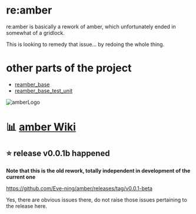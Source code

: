 # re:amber
re:amber is basically a rework of amber, which unfortunately ended in somewhat of a gridlock.

This is looking to remedy that issue... by redoing the whole thing.

# other parts of the project
- [reamber_base](https://github.com/Eve-ning/reamber_base)
- [reamber_base_test_unit](https://github.com/Eve-ning/reamber_base_test)

![amberLogo](http://puu.sh/z235w/e2127a205c.png)

# :bar_chart: [amber Wiki](https://github.com/Eve-ning/amber/wiki)

## :star: release v0.0.1b happened
**Note that this is the old rework, totally independent in development of the current one**

https://github.com/Eve-ning/amber/releases/tag/v0.0.1-beta

Yes, there are obvious issues there, do not raise those issues pertaining to the release here.
